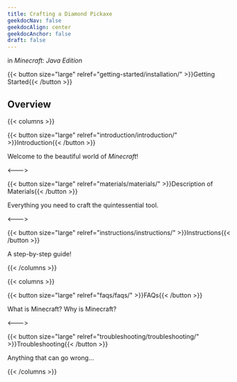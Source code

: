```yaml
---
title: Crafting a Diamond Pickaxe
geekdocNav: false
geekdocAlign: center
geekdocAnchor: false
draft: false
---
```


<!-- markdownlint-capture -->
<!-- markdownlint-disable MD033 -->
<!-- markdownlint-restore -->
in *Minecraft: Java Edition*

{{< button size="large" relref="getting-started/installation/" >}}Getting Started{{< /button >}}

## Overview

{{< columns >}}

{{< button size="large" relref="introduction/introduction/" >}}Introduction{{< /button >}}

Welcome to the beautiful world of *Minecraft*!

<--->

{{< button size="large" relref="materials/materials/" >}}Description of Materials{{< /button >}}

Everything you need to craft the quintessential tool.

<--->

{{< button size="large" relref="instructions/instructions/" >}}Instructions{{< /button >}}

A step-by-step guide!

{{< /columns >}}

{{< columns >}}

{{< button size="large" relref="faqs/faqs/" >}}FAQs{{< /button >}}

What is Minecraft? Why is Minecraft?

<--->

{{< button size="large" relref="troubleshooting/troubleshooting/" >}}Troubleshooting{{< /button >}}

Anything that can go wrong…

{{< /columns >}}
